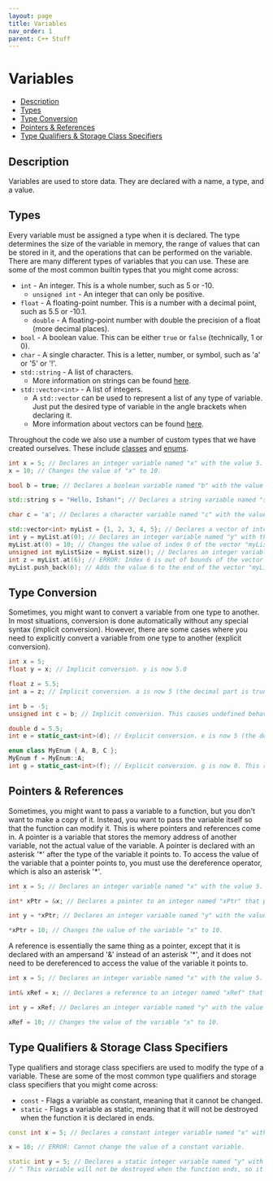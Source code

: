 ```yaml
---
layout: page
title: Variables
nav_order: 1
parent: C++ Stuff
---
```


# Variables

* [Description](#description)
* [Types](#types)
* [Type Conversion](#type-conversion)
* [Pointers & References](#pointers--references)
* [Type Qualifiers & Storage Class Specifiers](#type-qualifiers--storage-class-specifiers)

## Description

Variables are used to store data. They are declared with a name, a type, and a value.

## Types

Every variable must be assigned a type when it is declared. The type determines the size of the variable in memory, the range of values that can be stored in it, and the operations that can be performed on the variable. There are many different types of variables that you can use. These are some of the most common builtin types that you might come across:
* `int` - An integer. This is a whole number, such as 5 or -10.
  - `unsigned int` - An integer that can only be positive.
* `float` - A floating-point number. This is a number with a decimal point, such as 5.5 or -10.1.
  - `double` - A floating-point number with double the precision of a float (more decimal places).
* `bool` - A boolean value. This can be either `true` or `false` (technically, 1 or 0).
* `char` - A single character. This is a letter, number, or symbol, such as 'a' or '5' or '!'.
* `std::string` - A list of characters.
  - More information on strings can be found [here](https://en.cppreference.com/w/cpp/string/basic_string).
* `std::vector<int>` - A list of integers.
  - A `std::vector` can be used to represent a list of any type of variable. Just put the desired type of variable in the angle brackets when declaring it.
  - More information about vectors can be found [here](https://en.cppreference.com/w/cpp/container/vector).

Throughout the code we also use a number of custom types that we have created ourselves. These include [classes](/cpp_stuff/classes) and [enums](/cpp_stuff/enums/).

```cpp
int x = 5; // Declares an integer variable named "x" with the value 5.
x = 10; // Changes the value of "x" to 10.

bool b = true; // Declares a boolean variable named "b" with the value true.

std::string s = "Hello, Ishan!"; // Declares a string variable named "s" with the value "Hello, Ishan!".

char c = 'a'; // Declares a character variable named "c" with the value 'a'.

std::vector<int> myList = {1, 2, 3, 4, 5}; // Declares a vector of integers named "myList" with the values 1, 2, 3, 4, and 5.
int y = myList.at(0); // Declares an integer variable named "y" with the value of index 0 of the vector "myList", which is 1.
myList.at(0) = 10; // Changes the value of index 0 of the vector "myList" to 10.
unsigned int myListSize = myList.size(); // Declares an integer variable named "myListSize" with the number of elements in the vector "myList", which is 5.
int z = myList.at(6); // ERROR: Index 6 is out of bounds of the vector "myList", which only has 5 elements.
myList.push_back(6); // Adds the value 6 to the end of the vector "myList".
```

## Type Conversion

Sometimes, you might want to convert a variable from one type to another. In most situations, conversion is done automatically without any special syntax (implicit conversion). However, there are some cases where you need to explicitly convert a variable from one type to another (explicit conversion).

```cpp
int x = 5;
float y = x; // Implicit conversion. y is now 5.0

float z = 5.5;
int a = z; // Implicit conversion. a is now 5 (the decimal part is truncated because a is an integer).

int b = -5;
unsigned int c = b; // Implicit conversion. This causes undefined behavior because b is negative, but c is unsigned (can only be positive), so "overflow" occurs, and the value of c is now 4294967291.

double d = 5.5;
int e = static_cast<int>(d); // Explicit conversion. e is now 5 (the decimal part is truncated because e is an integer).

enum class MyEnum { A, B, C };
MyEnum f = MyEnum::A;
int g = static_cast<int>(f); // Explicit conversion. g is now 0. This requires an explicit conversion because MyEnum is a strongly typed enum, and the compiler cannot implicitly convert it to an integer.
```

## Pointers & References

Sometimes, you might want to pass a variable to a function, but you don't want to make a copy of it. Instead, you want to pass the variable itself so that the function can modify it. This is where pointers and references come in. A pointer is a variable that stores the memory address of another variable, not the actual value of the variable. A pointer is declared with an asterisk '\*' after the type of the variable it points to. To access the value of the variable that a pointer points to, you must use the dereference operator, which is also an asterisk '\*'.

```cpp
int x = 5; // Declares an integer variable named "x" with the value 5.

int* xPtr = &x; // Declares a pointer to an integer named "xPtr" that points to the variable "x".

int y = *xPtr; // Declares an integer variable named "y" with the value of the variable "x", which is 5.

*xPtr = 10; // Changes the value of the variable "x" to 10.
```

A reference is essentially the same thing as a pointer, except that it is declared with an ampersand '&' instead of an asterisk '\*', and it does not need to be dereferenced to access the value of the variable it points to.

```cpp
int x = 5; // Declares an integer variable named "x" with the value 5.

int& xRef = x; // Declares a reference to an integer named "xRef" that points to the variable "x".

int y = xRef; // Declares an integer variable named "y" with the value of the variable "x", which is 5.

xRef = 10; // Changes the value of the variable "x" to 10.
```

## Type Qualifiers & Storage Class Specifiers

Type qualifiers and storage class specifiers are used to modify the type of a variable. These are some of the most common type qualifiers and storage class specifiers that you might come across:
* `const` - Flags a variable as constant, meaning that it cannot be changed.
* `static` - Flags a variable as static, meaning that it will not be destroyed when the function it is declared in ends.

```cpp
const int x = 5; // Declares a constant integer variable named "x" with the value 5.

x = 10; // ERROR: Cannot change the value of a constant variable.

static int y = 5; // Declares a static integer variable named "y" with the value 5.
// ^ This variable will not be destroyed when the function ends, so it will still have the value 5 when the function is called again unless it is changed later.
```